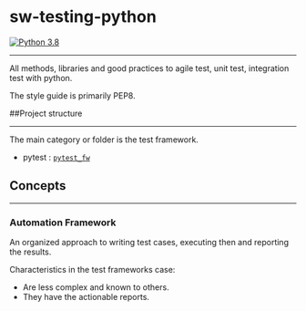 # sw-testing-python
[![Python 3.8](https://img.shields.io/badge/python-3.8-blue.svg)](https://www.python.org/downloads/release/python-380/)

----------
All methods, libraries and good practices to agile test, unit test, 
integration test with python.

The style guide is primarily PEP8. 


##Project structure

---
The main category or folder is the test framework.
- pytest : [`pytest_fw`](pytest_fw/app/pytest.md)

## Concepts

---
### Automation Framework

An organized approach to writing test cases, executing then and 
reporting the results.

Characteristics in the test frameworks case:
- Are less complex and known to others.
- They have the actionable reports.